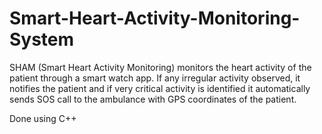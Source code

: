 # Smart-Heart-Activity-Monitoring-System
SHAM (Smart Heart Activity Monitoring) monitors the heart activity of the patient through a smart watch app. If any irregular activity observed, it notifies the patient and if very critical activity is identified it automatically sends SOS call to the ambulance with GPS coordinates of the patient.
 
 Done using C++
